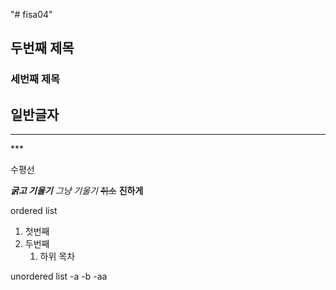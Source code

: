 "# fisa04" 
## 두번째 제목
### 세번째 제목
일반글자
---
<hr>
***

수평선

***굵고 기울기***
*그냥 기울기*
~~취소~~
**진하게**

ordered list

1. 첫번째
2. 두번째
    1. 하위 목차
  
unordered list
-a
-b
    -aa
